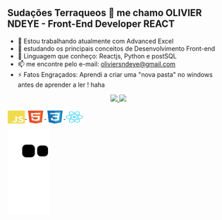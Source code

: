 ## Sudações Terraqueos 🖖 me chamo OLIVIER NDEYE - Front-End Developer REACT 

- 🔭 Estou trabalhando atualmente com Advanced Excel
- 🌱 estudando os principais conceitos de Desenvolvimento Front-end
- 🌱 Linguagem que conheço: Reactjs, Python e postSQL 
- 📫 me encontre pelo e-mail: oliviersndeye@gmail.com
- ⚡ Fatos Engraçados: Aprendi a criar uma "nova pasta" no windows antes de aprender a ler ! haha

<div align="center">
  <a href="https://github.com/OlivierNdeye">
  <img height="180em" src="https://github-readme-stats.vercel.app/api?username=olivierndeye&show_icons=true&theme=dracula&include_all_commits=true&count_private=true"/>
  <img height="180em" src="https://github-readme-stats.vercel.app/api/top-langs/?username=olivierndeye&layout=compact&langs_count=7&theme=dracula"/>
</div>

  <div style="display: inline_block"><br>
  <img align="center" alt="Olie-Js" height="30" width="40" src="https://raw.githubusercontent.com/devicons/devicon/master/icons/javascript/javascript-plain.svg">
  <img align="center" alt="Olie-HTML" height="30" width="40" src="https://raw.githubusercontent.com/devicons/devicon/master/icons/html5/html5-original.svg">
  <img align="center" alt="Olie-CSS" height="30" width="40" src="https://raw.githubusercontent.com/devicons/devicon/master/icons/css3/css3-original.svg">
  <img align="center" alt="Olie-react" height="30" width="40" src="https://raw.githubusercontent.com/devicons/devicon/master/icons/react/react-original.svg">    
  </div>
 
  ![Snake animation](https://github.com/olivierndeye/olivierndeye/blob/output/github-contribution-grid-snake.svg)
  
